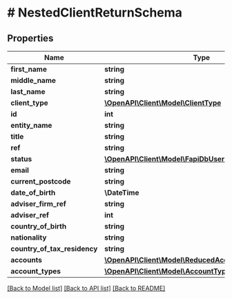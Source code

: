 # # NestedClientReturnSchema

## Properties

Name | Type | Description | Notes
------------ | ------------- | ------------- | -------------
**first_name** | **string** |  | [optional]
**middle_name** | **string** |  | [optional]
**last_name** | **string** |  | [optional]
**client_type** | [**\OpenAPI\Client\Model\ClientType**](ClientType.md) |  | [optional]
**id** | **int** |  |
**entity_name** | **string** |  | [optional]
**title** | **string** |  | [optional]
**ref** | **string** |  | [optional]
**status** | [**\OpenAPI\Client\Model\FapiDbUserUserStatus**](FapiDbUserUserStatus.md) |  | [optional]
**email** | **string** |  | [optional]
**current_postcode** | **string** |  | [optional]
**date_of_birth** | **\DateTime** |  | [optional]
**adviser_firm_ref** | **string** |  | [optional]
**adviser_ref** | **int** |  | [optional]
**country_of_birth** | **string** |  | [optional]
**nationality** | **string** |  | [optional]
**country_of_tax_residency** | **string** |  | [optional]
**accounts** | [**\OpenAPI\Client\Model\ReducedAccountReturnSchema[]**](ReducedAccountReturnSchema.md) |  | [optional]
**account_types** | [**\OpenAPI\Client\Model\AccountTypeReturnSchema**](AccountTypeReturnSchema.md) |  | [optional]

[[Back to Model list]](../../README.md#models) [[Back to API list]](../../README.md#endpoints) [[Back to README]](../../README.md)

